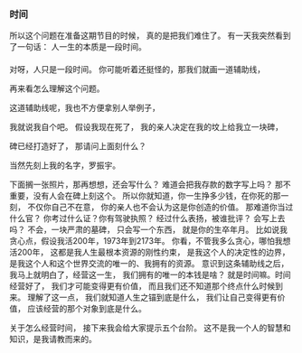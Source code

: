 ### 时间
所以这个问题在准备这期节目的时候，
真的是把我们难住了。
有一天我突然看到了一句话：
人一生的本质是一段时间。

#### 
对呀，人只是一段时间。
你可能听着还挺怪的，那我们就画一道辅助线，

再来看怎么理解这个问题。

这道辅助线呢，我也不方便拿别人举例子，

我就说我自个吧。
假设我现在死了，
我的亲人决定在我的坟上给我立一块碑，

碑已经打造好了，
那请问上面刻什么？

当然先刻上我的名字，罗振宇。

下面搁一张照片，那再想想，还会写什么？
难道会把我存款的数字写上吗？
那不重要，没有人会在碑上刻这个。
所以你就知道，你一生挣多少钱，在你死的那一刻，
不仅你自己不在意，
你的亲人也不会认为这是你创造的价值。
那难道你当过什么官？
你考过什么证？你有驾驶执照？
经过什么表扬，被谁批评？
会写上去吗？
不会，一块严肃的墓碑，
只会写一个东西，
就是你的生卒年月。
比如说我贪心点，假设我活200年，1973年到2173年。
你看，不管我多么贪心，哪怕我想活200年，
这都是我人生最根本资源的刚性约束，
是我这个人的决定性的边界，
是我这个人和这个世界交流的唯一的、我拥有的资源。
意识到这条辅助线之后，
我马上就明白了，经营这一生，
我们拥有的唯一的本钱是啥？
就是时间嘛。时间经营好了，
我们才可能变得更有价值，
而且我们还不知道那个终点什么时候到来。
理解了这一点，
我们就知道人生之锚到底是什么，
我们让自己变得更有价值，
应该经营的那个对象到底是什么。

关于怎么经营时间，
接下来我会给大家提示五个台阶。
这不是我一个人的智慧和知识，是我请教而来的。